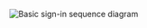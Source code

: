 <div class="common-image-format">

![Basic sign-in sequence diagram](/img/oie-embedded-sdk/oie-embedded-sdk-use-case-simple-sign-on-seq.png
 "Basic sign-in sequence diagram")

</div>
